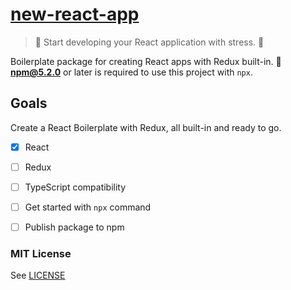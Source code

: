 # [new-react-app](https://www.github.com/ahtee/new-react-app)

> :rocket: Start developing your React application with stress. :nail_care:

Boilerplate package for creating React apps with Redux built-in. :ship: **npm@5.2.0** or later is required to use this project with `npx`.

## Goals

Create a React Boilerplate with Redux, all built-in and ready to go. 

- [x] React
- [ ] Redux
- [ ] TypeScript compatibility
- [ ] Get started with `npx` command
- [ ] Publish package to npm


### MIT License

See [LICENSE](./LICENSE)
